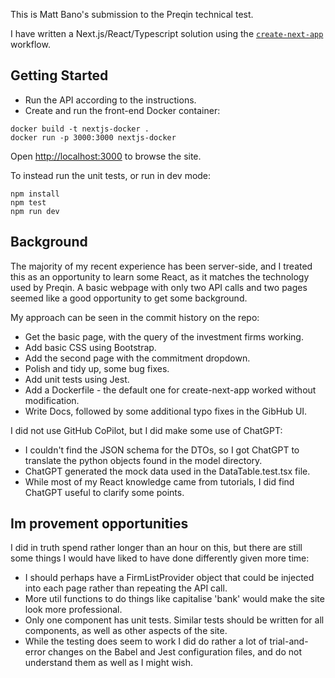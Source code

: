 This is Matt Bano's submission to the Preqin technical test.

I have written a Next.js/React/Typescript solution using the [`create-next-app`](https://github.com/vercel/next.js/tree/canary/packages/create-next-app) workflow.

## Getting Started

 - Run the API according to the instructions.
 - Create and run the front-end Docker container:
```
docker build -t nextjs-docker .
docker run -p 3000:3000 nextjs-docker
```

Open [http://localhost:3000](http://localhost:3000) to browse the site.

To instead run the unit tests, or run in dev mode:
```
npm install
npm test
npm run dev
```

## Background

The majority of my recent experience has been server-side, and I treated this as an opportunity to learn some React, as it matches the technology used by Preqin. A basic webpage with only two API calls and two pages seemed like a good opportunity to get some background.

My approach can be seen in the commit history on the repo:
 - Get the basic page, with the query of the investment firms working.
 - Add basic CSS using Bootstrap.
 - Add the second page with the commitment dropdown.
 - Polish and tidy up, some bug fixes.
 - Add unit tests using Jest.
 - Add a Dockerfile - the default one for create-next-app worked without modification.
 - Write Docs, followed by some additional typo fixes in the GibHub UI.

 I did not use GitHub CoPilot, but I did make some use of ChatGPT:
  - I couldn't find the JSON schema for the DTOs, so I got ChatGPT to translate the python objects found in the model directory.
  - ChatGPT generated the mock data used in the DataTable.test.tsx file.
  - While most of my React knowledge came from tutorials, I did find ChatGPT useful to clarify some points.

## Im provement opportunities

I did in truth spend rather longer than an hour on this, but there are still some things I would have liked to have done differently given more time:
 - I should perhaps have a FirmListProvider object that could be injected into each page rather than repeating the API call.
 - More util functions to do things like capitalise 'bank' would make the site look more professional.
 - Only one component has unit tests. Similar tests should be written for all components, as well as other aspects of the site.
 - While the testing does seem to work I did do rather a lot of trial-and-error changes on the Babel and Jest configuration files, and do not understand them as well as I might wish.
